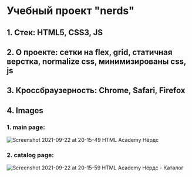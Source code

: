 # Учебный проект "nerds"

## 1. Стек: HTML5, CSS3, JS
## 2. О проекте: сетки на flex, grid, статичная верстка, normalize css, минимизированы css, js
## 3. Кроссбраузерность: Chrome, Safari, Firefox
## 4. Images
### 1. main page:
![Screenshot 2021-09-22 at 20-15-49 HTML Academy Нёрдс](https://user-images.githubusercontent.com/56030631/134393115-547394ce-e898-421b-8c36-9a45a5fbe772.png)
### 2. catalog page:
![Screenshot 2021-09-22 at 20-15-59 HTML Academy Нёрдс - Каталог](https://user-images.githubusercontent.com/56030631/134393118-6e54bfc8-6538-49cd-9851-40851e5bc660.png)
